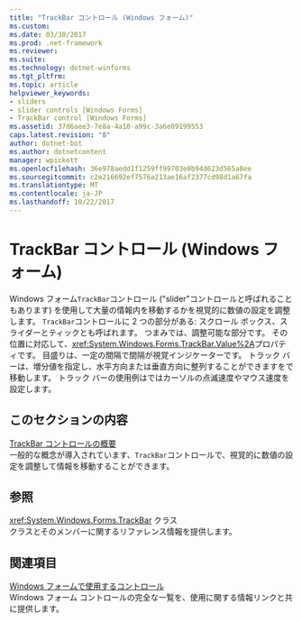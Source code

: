 ```yaml
---
title: "TrackBar コントロール (Windows フォーム)"
ms.custom: 
ms.date: 03/30/2017
ms.prod: .net-framework
ms.reviewer: 
ms.suite: 
ms.technology: dotnet-winforms
ms.tgt_pltfrm: 
ms.topic: article
helpviewer_keywords:
- sliders
- slider controls [Windows Forms]
- TrackBar control [Windows Forms]
ms.assetid: 37d6aee3-7e8a-4a10-a99c-3a6e09199553
caps.latest.revision: "8"
author: dotnet-bot
ms.author: dotnetcontent
manager: wpickett
ms.openlocfilehash: 36e978aedd1f1259ff99703e0b94d623d565a8ee
ms.sourcegitcommit: c2e216692ef7576a213ae16af2377cd98d1a67fa
ms.translationtype: MT
ms.contentlocale: ja-JP
ms.lasthandoff: 10/22/2017
---
```

# <a name="trackbar-control-windows-forms"></a>TrackBar コントロール (Windows フォーム)
Windows フォーム`TrackBar`コントロール ("slider"コントロールと呼ばれることもあります) を使用して大量の情報内を移動するかを視覚的に数値の設定を調整します。 `TrackBar`コントロールに 2 つの部分がある: スクロール ボックス、スライダーとティックとも呼ばれます。 つまみでは、調整可能な部分です。 その位置に対応して、<xref:System.Windows.Forms.TrackBar.Value%2A>プロパティです。 目盛りは、一定の間隔で間隔が視覚インジケーターです。 トラック バーは、増分値を指定し、水平方向または垂直方向に整列することができますをで移動します。 トラック バーの使用例はではカーソルの点滅速度やマウス速度を設定します。  
  
## <a name="in-this-section"></a>このセクションの内容  
 [TrackBar コントロールの概要](../../../../docs/framework/winforms/controls/trackbar-control-overview-windows-forms.md)  
 一般的な概念が導入されています、`TrackBar`コントロールで、視覚的に数値の設定を調整して情報を移動することができます。  
  
## <a name="reference"></a>参照  
 <xref:System.Windows.Forms.TrackBar> クラス  
 クラスとそのメンバーに関するリファレンス情報を提供します。  
  
## <a name="related-sections"></a>関連項目  
 [Windows フォームで使用するコントロール](../../../../docs/framework/winforms/controls/controls-to-use-on-windows-forms.md)  
 Windows フォーム コントロールの完全な一覧を、使用に関する情報リンクと共に提供します。
